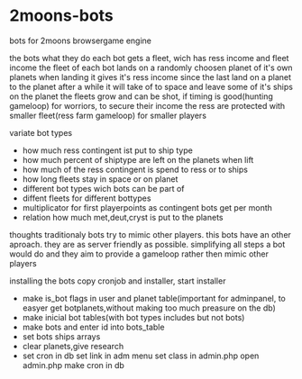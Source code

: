 # 2moons-bots
bots for 2moons browsergame engine

the bots
what they do
each bot gets a fleet, wich has ress income and fleet income
the fleet of each bot lands on a randomly choosen planet of it's own planets
when landing it gives it's ress income since the last land on a planet to the planet
after a while it will take of to space and leave some of it's ships on the planet
the fleets grow and can be shot, if timing is good(hunting gameloop) for worriors, to secure their income
the ress are protected with smaller fleet(ress farm gameloop) for smaller players

variate bot types
- how much ress contingent ist put to ship type
- how much percent of shiptype are left on the planets when lift
- how much of the ress contingent is spend to ress or to ships
- how long fleets stay in space or on planet
- different bot types wich bots can be part of
- diffent fleets for different bottypes
- multiplicator for first playerpoints as contingent bots get per month
- relation how much met,deut,cryst is put to the planets

thoughts
traditionaly bots try to mimic other players.
this bots have an other aproach.
they are as server friendly as possible.
simplifying all steps a bot would do and
they aim to provide a gameloop rather then mimic other players

installing the bots
copy cronjob and installer, 
start installer
- make is_bot flags in user and planet table(important for adminpanel, to easyer get botplanets,without making too much preasure on the db)
- make inicial bot tables(with bot types includes but not bots)
- make bots and enter id into bots_table
- set bots ships arrays
- clear planets,give research
- set cron in db
set link in adm menu
set class in admin.php
open admin.php
make cron in db
